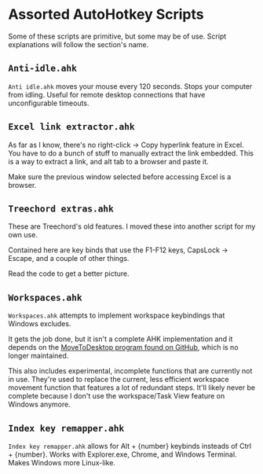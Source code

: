 # Assorted AutoHotkey Scripts
Some of these scripts are primitive, but some may be of use. Script explanations will follow the section's name.

## `Anti-idle.ahk`
`Anti idle.ahk` moves your mouse every 120 seconds. Stops your computer from idling. Useful for remote desktop connections that have unconfigurable timeouts.

## `Excel link extractor.ahk`
As far as I know, there's no right-click -> Copy hyperlink feature in Excel. You have to do a bunch of stuff to manually extract the link embedded. This is a way to extract a link, and alt tab to a browser and paste it.

Make sure the previous window selected before accessing Excel is a browser.

## `Treechord extras.ahk`
These are Treechord's old features. I moved these into another script for my own use.

Contained here are key binds that use the F1-F12 keys, CapsLock -> Escape, and a couple of other things.

Read the code to get a better picture.

## `Workspaces.ahk`
`Workspaces.ahk` attempts to implement workspace keybindings that Windows excludes.

It gets the job done, but it isn't a complete AHK implementation and it depends on the <a href="https://github.com/Eun/MoveToDesktop">MoveToDesktop program found on GitHub</a>, which is no longer maintained.

This also includes experimental, incomplete functions that are currently not in use. They're used to replace the current, less efficient workspace movement function that features a lot of redundant steps. It'll likely never be complete because I don't use the workspace/Task View feature on Windows anymore.

## `Index key remapper.ahk`
`Index key remapper.ahk` allows for Alt + {number} keybinds insteads of Ctrl + {number}. Works with Explorer.exe, Chrome, and Windows Terminal. Makes Windows more Linux-like.